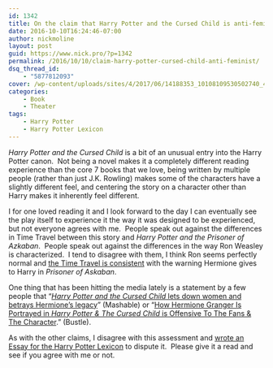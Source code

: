 ```yaml
---
id: 1342
title: On the claim that Harry Potter and the Cursed Child is anti-feminist
date: 2016-10-10T16:24:46-07:00
author: nickmoline
layout: post
guid: https://www.nick.pro/?p=1342
permalink: /2016/10/10/claim-harry-potter-cursed-child-anti-feminist/
dsq_thread_id:
    - "5877812093"
cover: /wp-content/uploads/sites/4/2017/06/14188353_10108109530502740_481279193677981512_o-e1496532419588.jpg
categories:
    - Book
    - Theater
tags:
    - Harry Potter
    - Harry Potter Lexicon
---
```

_Harry Potter and the Cursed Child_ is a bit of an unusual entry into the Harry Potter canon.  Not being a novel makes it a completely different reading experience than the core 7 books that we love, being written by multiple people (rather than just J.K. Rowling) makes some of the characters have a slightly different feel, and centering the story on a character other than Harry makes it inherently feel different.

<!--more-->

I for one loved reading it and I look forward to the day I can eventually see the play itself to experience it the way it was designed to be experienced, but not everyone agrees with me.  People speak out against the differences in Time Travel between this story and _Harry Potter and the Prisoner of Azkaban_.  People speak out against the differences in the way Ron Weasley is characterized.  I tend to disagree with them, I think Ron seems perfectly normal and [the Time Travel is consistent](https://www.hp-lexicon.org/2016/08/10/albus-potter-lesson-quantum-mechanics/) with the warning Hermione gives to Harry in _Prisoner of Askaban_.

One thing that has been hitting the media lately is a statement by a few people that “[_Harry Potter and the Cursed Child_ lets down women and betrays Hermione’s legacy](http://mashable.com/2016/08/17/harry-potter-cursed-child-female-characters/#dtI_uy7hyGqi)” (Mashable) or “[How Hermione Granger Is Portrayed in _Harry Potter & The Cursed Child_ is Offensive To The Fans & The Character](http://www.bustle.com/articles/177505-how-hermione-granger-is-portrayed-in-harry-potter-the-cursed-child-is-offensive-to-the).” (Bustle).

As with the other claims, I disagree with this assessment and [wrote an Essay for the Harry Potter Lexicon](https://www.hp-lexicon.org/2016/10/10/minister-teacher-either-way-hermione-still-awesome/) to dispute it.  Please give it a read and see if you agree with me or not.